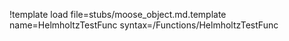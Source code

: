 !template load file=stubs/moose_object.md.template name=HelmholtzTestFunc syntax=/Functions/HelmholtzTestFunc